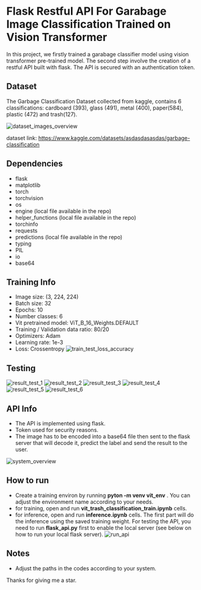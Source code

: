 # Flask Restful API For Garabage Image Classification Trained on Vision Transformer

In this project, we firstly trained a garabage classifier model using vision transformer pre-trained model. The second step involve the creation of a restful API built with flask. 
The API is secured with an authentication token.

## Dataset
The Garbage Classification Dataset collected from kaggle, contains 6 classifications: cardboard (393), glass (491), metal (400), paper(584), plastic (472) and trash(127).

![dataset_images_overview](https://github.com/WENDGOUNDI/flask_api_image_classification_vision_transformer/assets/48753146/744af43d-3615-4415-b718-d53b0c6e59b1)

dataset link: https://www.kaggle.com/datasets/asdasdasasdas/garbage-classification

## Dependencies
 - flask
 - matplotlib
 - torch
 - torchvision
 - os
 - engine (local file available in the repo)
 - helper_functions (local file available in the repo)
 - torchinfo
 - requests
 - predictions (local file available in the repo)
 - typing
 - PIL
 - io
 - base64

## Training Info
 - Image size: (3, 224, 224)
 - Batch size: 32
 - Epochs: 10
 - Number classes: 6
 - Vit pretrained model: ViT_B_16_Weights.DEFAULT 
 - Training / Validation data ratio: 80/20
 - Optimizers: Adam
 - Learning rate: 1e-3
 - Loss: Crossentropy
![train_test_loss_accuracy](https://github.com/WENDGOUNDI/flask_api_image_classification_vision_transformer/assets/48753146/59bd6237-4b48-4563-b5e2-0a4a4180f7d5)

## Testing
![result_test_1](https://github.com/WENDGOUNDI/flask_api_image_classification_vision_transformer/assets/48753146/ae67a5cf-d794-4000-9911-94663e53d24c)
![result_test_2](https://github.com/WENDGOUNDI/flask_api_image_classification_vision_transformer/assets/48753146/8f581c29-45b0-4511-a26d-307aad5d2a4f)
![result_test_3](https://github.com/WENDGOUNDI/flask_api_image_classification_vision_transformer/assets/48753146/fd2ae46e-1ade-4834-b32a-0eddd4932de7)
![result_test_4](https://github.com/WENDGOUNDI/flask_api_image_classification_vision_transformer/assets/48753146/11348072-fcd7-4224-9c9d-3459865e8173)
![result_test_5](https://github.com/WENDGOUNDI/flask_api_image_classification_vision_transformer/assets/48753146/5cce9ed0-a548-45a1-b68c-abe1a0c7cbe4)
![result_test_6](https://github.com/WENDGOUNDI/flask_api_image_classification_vision_transformer/assets/48753146/14b53b3e-49ed-4d5a-951b-cb38d96d2e45)

## API Info
 - The API is implemented using flask.
 - Token used for security reasons.
 - The image has to be encoded into a base64 file then sent to the flask server that will decode it, predict the label and send the result to the user.
   
![system_overview](https://github.com/WENDGOUNDI/flask_api_image_classification_vision_transformer/assets/48753146/4128affe-aaf2-47e0-ab6a-dea881859c65)

## How to run
 - Create a training environ by running **pyton -m venv vit_env** . You can adjust the environment name according to your needs.
 - for training, open and run **vit_trash_classification_train.ipynb** cells.
 - for inference, open and run **inference.ipynb** cells. The first part will do the inference using the saved training weight. For testing the API, you need to run **flask_api.py** first to enable the local server (see below on how to run your local flask server).
![run_api](https://github.com/WENDGOUNDI/flask_api_image_classification_vision_transformer/assets/48753146/4c071fae-119f-4ab5-9ae7-58519bef631b)


## Notes
 - Adjust the paths in the codes according to your system.

Thanks for giving me a star.
